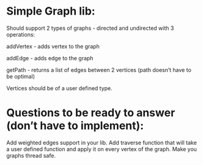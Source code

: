 # Simple Graph lib:

Should support 2 types of graphs - directed and undirected with 3 operations:

addVertex - adds vertex to the graph

addEdge - adds edge to the graph

getPath - returns a list of edges between 2 vertices (path doesn’t have to be optimal)

Vertices should be of a user defined type.

# Questions to be ready to answer (don’t have to implement):

Add weighted edges support in your lib. 
Add traverse function that will take a user defined function and apply it on every vertex of the graph.
Make you graphs thread safe.
